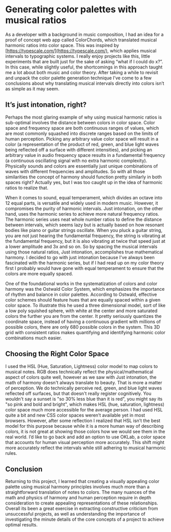 # Generating color palettes with musical ratios

As a developer with a background in music composition, I had an idea for a proof of concept web app called ColorChords, which translated musical harmonic ratios into color space. This was inspired by [https://typescale.com/](https://typescale.com/), which applies musical intervals to typographic systems. I really enjoy projects like this, little experiments that are built just for the sake of asking “what if I could do x?”. In this case, while slightly useful, the shortcomings in this approach taught me a lot about both music and color theory. After taking a while to revisit and unpack the color palette generation technique I’ve come to a few conclusions about why translating musical intervals directly into colors isn’t as simple as it may seem.

## It’s just intonation, right?

Perhaps the most glaring example of why using musical harmonic ratios is sub-optimal involves the distance between colors in color space. Color space and frequency space are both continuous ranges of values, which are most commonly squashed into discrete ranges based on the limits of human perception. Picking any arbitrary value color space will result in a color (a representation of the product of red, green, and blue light waves being reflected off a surface with different intensities), and picking an arbitrary value in audio frequency space results in a fundamental frequency (a continuous oscillating signal with no extra harmonic complexity). Physically sounds and colors are essentially just unique combinations of waves with different frequencies and amplitudes. So with all those similarities the concept of harmony should function pretty similarly in both spaces right? Actually yes, but I was too caught up in the idea of harmonic ratios to realize that.

When it comes to sound, equal temperament, which divides an octave into 12 equal parts, is versatile and widely used in modern music. However, it compromises the purity of harmonic intervals. Just intonation, on the other hand, uses the harmonic series to achieve more natural frequency ratios. The harmonic series uses neat whole number ratios to define the distance between intervals, which seems lazy but is actually based on how resonant bodies like piano or guitar strings oscillate. When you pluck a guitar string, you are not just hearing the fundamental frequency, the string is vibrating at the fundamental frequency, but it is also vibrating at twice that speed just at a lower amplitude and 3x and so on. So by spacing the musical intervals using those natural ratios, Just intonation, accomplishes true mathematical harmony. I decided to go with just intonation because I've always been fascinated with the harmonic series, but if I had read up on my color theory first I probably would have gone with equal temperament to ensure that the colors are more equally spaced.

One of the foundational works in the systematization of colors and color harmony was the Ostwald Color System, which emphasizes the importance of rhythm and balance in color palettes. According to Ostwald, effective color schemes should feature hues that are equally spaced within a given color space. To illustrate this he used a three dimensional model, sort of like a low poly squished sphere, with white at the center and more saturated colors the further you are from the center. It pretty seriously quantizes the coordinate space, instead of having a continuous gradient with millions of possible colors, there are only 680 possible colors in the system. This 3D grid with consistent ratios makes quantifying and identifying harmonic color combinations much easier.

## Choosing the Right Color Space

I used the HSL (Hue, Saturation, Lightness) color model to map colors to musical notes. RGB does technically reflect the physical/mathematical aspect of colors quite well, however as we saw with Just intonation, the math of harmony doesn't always translate to beauty. That is more a matter of perception. We do technically perceive red, green, and blue light waves reflected off surfaces, but that doesn't really register cognitively. You wouldn't say a sunset is "so 30% less blue than it is red", you might say its "so pink and bold and bright", which makes HSL (hue, saturation, lightness) color space much more accessible for the average person. I had used HSL quite a bit and new CSS color spaces weren’t available yet in most browsers. However, after some reflection I realized that HSL isn’t the best model for this purpose because while it is a more human way of describing colors, it is not great at showing those colors how we would see them in the real world. I’d like to go back and add an option to use OKLab, a color space that accounts for human visual perception more accurately. This shift might more accurately reflect the intervals while still adhering to musical harmonic rules.

## Conclusion

Returning to this project, I learned that creating a visually appealing color palette using musical harmony principles involves much more than a straightforward translation of notes to colors. The many nuances of the math and physics of harmony and human perception require in depth consideration to create appealing representations of these relationships. Overall its been a great exercise in extracting constructive criticism from unsuccessful projects, as well as understanding the importance of investigating the minute details of the core concepts of a project to achieve optimal results.

